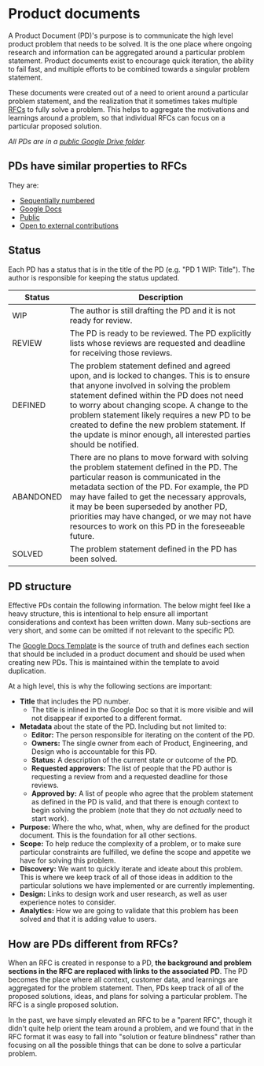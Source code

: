 # Product documents

A Product Document (PD)'s purpose is to communicate the high level product problem that needs to be solved. It is the one place where ongoing research and information can be aggregated around a particular problem statement. Product documents exist to encourage quick iteration, the ability to fail fast, and multiple efforts to be combined towards a singular problem statement.

These documents were created out of a need to orient around a particular problem statement, and the realization that it sometimes takes multiple [RFCs](../../communication/rfcs/index.md) to fully solve a problem. This helps to aggregate the motivations and learnings around a problem, so that individual RFCs can focus on a particular proposed solution.

_All PDs are in a [public Google Drive folder](https://drive.google.com/drive/folders/1UbuN9izpTj7ppJiduKI5tid8GEFuAiEx)._

## PDs have similar properties to RFCs

They are:

- [Sequentially numbered](../../company-info-and-processes/communication/rfcs/index.md#rfcs-are-sequentially-numbered)
- [Google Docs](../../company-info-and-processes/communication/rfcs/index.md#rfcs-are-google-docs)
- [Public](../../company-info-and-processes/communication/rfcs/index.md#rfcs-are-public)
- [Open to external contributions](../../company-info-and-processes/communication/rfcs/index.md#external-contributors)

## Status

Each PD has a status that is in the title of the PD (e.g. "PD 1 WIP: Title"). The author is responsible for keeping the status updated.

| Status    | Description                                                                                                                                                                                                                                                                                                                                                                                                 |
| --------- | ----------------------------------------------------------------------------------------------------------------------------------------------------------------------------------------------------------------------------------------------------------------------------------------------------------------------------------------------------------------------------------------------------------- |
| WIP       | The author is still drafting the PD and it is not ready for review.                                                                                                                                                                                                                                                                                                                                         |
| REVIEW    | The PD is ready to be reviewed. The PD explicitly lists whose reviews are requested and deadline for receiving those reviews.                                                                                                                                                                                                                                                                               |
| DEFINED   | The problem statement defined and agreed upon, and is locked to changes. This is to ensure that anyone involved in solving the problem statement defined within the PD does not need to worry about changing scope. A change to the problem statement likely requires a new PD to be created to define the new problem statement. If the update is minor enough, all interested parties should be notified. |
| ABANDONED | There are no plans to move forward with solving the problem statement defined in the PD. The particular reason is communicated in the metadata section of the PD. For example, the PD may have failed to get the necessary approvals, it may be been superseded by another PD, priorities may have changed, or we may not have resources to work on this PD in the foreseeable future.                      |
| SOLVED    | The problem statement defined in the PD has been solved.                                                                                                                                                                                                                                                                                                                                                    |

## PD structure

Effective PDs contain the following information. The below might feel like a heavy structure, this is intentional to help ensure all important considerations and context has been written down. Many sub-sections are very short, and some can be omitted if not relevant to the specific PD.

The [Google Docs Template](https://docs.google.com/document/d/1MBZxnRlDG69Fyvzpai5rBqxizvX5zVeZiUe6z7VZrjk/edit?usp=sharing) is the source of truth and defines each section that should be included in a product document and should be used when creating new PDs. This is maintained within the template to avoid duplication.

At a high level, this is why the following sections are important:

- **Title** that includes the PD number.
  - The title is inlined in the Google Doc so that it is more visible and will not disappear if exported to a different format.
- **Metadata** about the state of the PD. Including but not limited to:
  - **Editor:** The person responsible for iterating on the content of the PD.
  - **Owners:** The single owner from each of Product, Engineering, and Design who is accountable for this PD.
  - **Status:** A description of the current state or outcome of the PD.
  - **Requested approvers:** The list of people that the PD author is requesting a review from and a requested deadline for those reviews.
  - **Approved by:** A list of people who agree that the problem statement as defined in the PD is valid, and that there is enough context to begin solving the problem (note that they do not _actually_ need to start work).
- **Purpose:** Where the who, what, when, why are defined for the product document. This is the foundation for all other sections.
- **Scope:** To help reduce the complexity of a problem, or to make sure particular constraints are fulfilled, we define the scope and appetite we have for solving this problem.
- **Discovery:** We want to quickly iterate and ideate about this problem. This is where we keep track of all of those ideas in addition to the particular solutions we have implemented or are currently implementing.
- **Design:** Links to design work and user research, as well as user experience notes to consider.
- **Analytics:** How we are going to validate that this problem has been solved and that it is adding value to users.

## How are PDs different from RFCs?

When an RFC is created in response to a PD, **the background and problem sections in the RFC are replaced with links to the associated PD**. The PD becomes the place where all context, customer data, and learnings are aggregated for the problem statement. Then, PDs keep track of all of the proposed solutions, ideas, and plans for solving a particular problem. The RFC is a single proposed solution.

In the past, we have simply elevated an RFC to be a "parent RFC", though it didn't quite help orient the team around a problem, and we found that in the RFC format it was easy to fall into "solution or feature blindness" rather than focusing on all the possible things that can be done to solve a particular problem.
